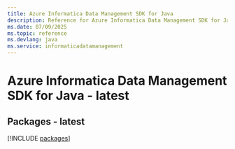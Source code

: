 ```yaml
---
title: Azure Informatica Data Management SDK for Java
description: Reference for Azure Informatica Data Management SDK for Java
ms.date: 07/09/2025
ms.topic: reference
ms.devlang: java
ms.service: informaticadatamanagement
---
```

# Azure Informatica Data Management SDK for Java - latest
## Packages - latest
[!INCLUDE [packages](informatica-data-management-index.md)]